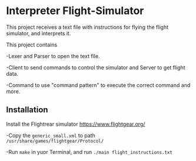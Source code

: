 # Interpreter Flight-Simulator

This project receives a text file with instructions for flying the flight simulator, and interprets it.

This project contains
  
  -Lexer and Parser to open the text file. 
  
  -Client to send commands to control the simulator and Server to get flight data. 
  
  -Command to use  "command pattern"  to execute the correct command and more.
  
  
## Installation

Install the Flightrear simulator https://www.flightgear.org/

  -Copy the `generic_small.xml` to path `/usr/share/games/flightgear/Protocol/`

  -Run `make` in yuor Terminal, and run `./main flight_instructions.txt`
  
